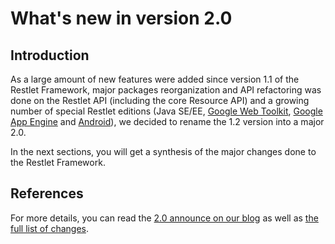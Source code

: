 # What's new in version 2.0

## Introduction

As a large amount of new features were added since version 1.1 of the
Restlet Framework, major packages reorganization and API refactoring was
done on the Restlet API (including the core Resource API) and a growing
number of special Restlet editions (Java SE/EE, [Google Web Toolkit](http://blog.restlet.com/2008/07/25/restlet-ported-to-gwt/),
[Google App Engine](http://blog.restlet.com/2009/04/11/restlet-in-the-cloud-with-google-app-engine/)
and [Android](http://blog.restlet.com/2009/05/06/restlet-available-on-android-phones/)), we decided to rename the 1.2 version into a major 2.0.

In the next sections, you will get a synthesis of the major changes done
to the Restlet Framework. 

## References

For more details, you can read the [2.0 announce on our blog](http://blog.restlet.com/2010/07/19/restlet-framework-2-0-0-released/)
as well as [the full list of changes](http://restlet.com/learn/2.0/changes).

